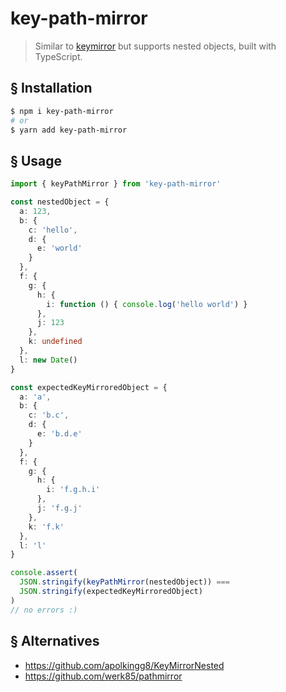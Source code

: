 # key-path-mirror

> Similar to [keymirror](https://www.npmjs.com/package/keymirror) but supports nested objects, built with TypeScript.

## § Installation

```sh
$ npm i key-path-mirror
# or
$ yarn add key-path-mirror
```

## § Usage

```ts
import { keyPathMirror } from 'key-path-mirror'

const nestedObject = {
  a: 123,
  b: {
    c: 'hello',
    d: {
      e: 'world'
    }
  },
  f: {
    g: {
      h: {
        i: function () { console.log('hello world') }
      },
      j: 123
    },
    k: undefined
  },
  l: new Date()
}

const expectedKeyMirroredObject = {
  a: 'a',
  b: {
    c: 'b.c',
    d: {
      e: 'b.d.e'
    }
  },
  f: {
    g: {
      h: {
        i: 'f.g.h.i'
      },
      j: 'f.g.j'
    },
    k: 'f.k'
  },
  l: 'l'
}

console.assert(
  JSON.stringify(keyPathMirror(nestedObject)) ===
  JSON.stringify(expectedKeyMirroredObject)
)
// no errors :)
```

## § Alternatives

* https://github.com/apolkingg8/KeyMirrorNested
* https://github.com/werk85/pathmirror
